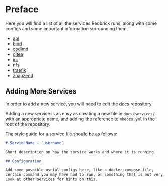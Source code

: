 # Preface

Here you will find a list of all the services Redbrick runs, along with some configs and some important information
surrounding them.

- [api](api.md)
- [bind](bind.md)
- [codimd](codimd.md)
- [gitea](gitea.md)
- [irc](irc.md)
- [nfs](nfs.md)
- [traefik](traefik.md)
- [znapzend](znapzend.md)
## Adding More Services

In order to add a new service, you will need to edit the [docs](https://github.com/redbrick/docs) repository.

Adding a new service is as easy as creating a new file in `docs/services/` with an appropriate name, and adding the
reference to `mkdocs.yml` in the root of the repository.

The style guide for a service file should be as follows:

```md
# ServiceName - `username`

Short description on how the service works and where it is running

## Configuration

Add some possible useful configs here, like a docker-compose file,
certain command you may have had to run, or something that is not very obvious.
Look at other services for hints on this.
```
